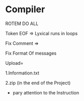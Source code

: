 # Compiler
ROTEM DO ALL

Token EOF => Lyxical runs in loops

Fix Comment =>

Fix Format Of messages

Upload=

1.Information.txt 
	
2.zip	(in the end of the Project)
	
* pary attention to the Instruction

